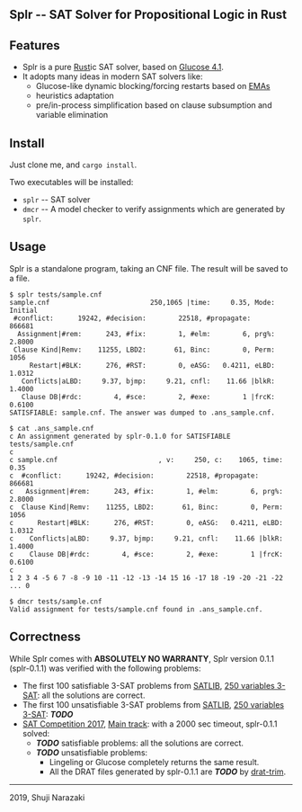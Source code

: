 Splr -- SAT Solver for Propositional Logic in Rust
----

## Features

- Splr is a pure [Rust](https://www.rust-lang.org)ic SAT solver, based on [Glucose 4.1](https://www.labri.fr/perso/lsimon/glucose/).
- It adopts many ideas in modern SAT solvers like:
  - Glucose-like dynamic blocking/forcing restarts based on [EMAs](https://arxiv.org/abs/1506.08905)
  - heuristics adaptation
  - pre/in-process simplification based on clause subsumption and variable elimination

## Install

Just clone me, and `cargo install`.

Two executables will be installed:

- `splr` -- SAT solver
- `dmcr` -- A model checker to verify assignments which are generated by `splr`.

## Usage

Splr is a standalone program, taking an CNF file. The result will be saved to a file.

```
$ splr tests/sample.cnf
sample.cnf                         250,1065 |time:     0.35, Mode:  Initial
 #conflict:      19242, #decision:        22518, #propagate:         866681
  Assignment|#rem:      243, #fix:        1, #elm:        6, prg%:   2.8000
 Clause Kind|Remv:    11255, LBD2:       61, Binc:        0, Perm:     1056
     Restart|#BLK:      276, #RST:        0, eASG:   0.4211, eLBD:   1.0312
   Conflicts|aLBD:     9.37, bjmp:     9.21, cnfl:    11.66 |blkR:   1.4000
   Clause DB|#rdc:        4, #sce:        2, #exe:        1 |frcK:   0.6100
SATISFIABLE: sample.cnf. The answer was dumped to .ans_sample.cnf.

$ cat .ans_sample.cnf
c An assignment generated by splr-0.1.0 for SATISFIABLE tests/sample.cnf
c
c sample.cnf                         , v:     250, c:    1065, time:     0.35
c  #conflict:      19242, #decision:        22518, #propagate:         866681
c   Assignment|#rem:      243, #fix:        1, #elm:        6, prg%:   2.8000
c  Clause Kind|Remv:    11255, LBD2:       61, Binc:        0, Perm:     1056
c      Restart|#BLK:      276, #RST:        0, eASG:   0.4211, eLBD:   1.0312
c    Conflicts|aLBD:     9.37, bjmp:     9.21, cnfl:    11.66 |blkR:   1.4000
c    Clause DB|#rdc:        4, #sce:        2, #exe:        1 |frcK:   0.6100
c
1 2 3 4 -5 6 7 -8 -9 10 -11 -12 -13 -14 15 16 -17 18 -19 -20 -21 -22 ... 0

$ dmcr tests/sample.cnf
Valid assignment for tests/sample.cnf found in .ans_sample.cnf.
```

## Correctness

While Splr comes with **ABSOLUTELY NO WARRANTY**, Splr version 0.1.1 (splr-0.1.1) was verified with the following problems:

* The first 100 satisfiable 3-SAT problems from
  [SATLIB](https://www.cs.ubc.ca/~hoos/SATLIB/benchm.html), [250 variables 3-SAT](https://www.cs.ubc.ca/~hoos/SATLIB/Benchmarks/SAT/RND3SAT/uf250-1065.tar.gz): all the solutions are correct.
* The first 100 unsatisfiable 3-SAT problems from
  [SATLIB](https://www.cs.ubc.ca/~hoos/SATLIB/benchm.html), [250 variables 3-SAT](https://www.cs.ubc.ca/~hoos/SATLIB/Benchmarks/SAT/RND3SAT/uuf250-1065.tar.gz): ***TODO***
* [SAT Competition 2017](https://baldur.iti.kit.edu/sat-competition-2017/index.php?cat=tracks), [Main track](https://baldur.iti.kit.edu/sat-competition-2017/benchmarks/Main.zip): with a 2000 sec timeout, splr-0.1.1 solved:
  * ***TODO*** satisfiable problems: all the solutions are correct.
  * ***TODO*** unsatisfiable problems:
     * Lingeling or Glucose completely returns the same result.
     * All the DRAT files generated by splr-0.1.1 are ***TODO*** by [drat-trim](http://www.cs.utexas.edu/~marijn/drat-trim/).

----
2019, Shuji Narazaki
